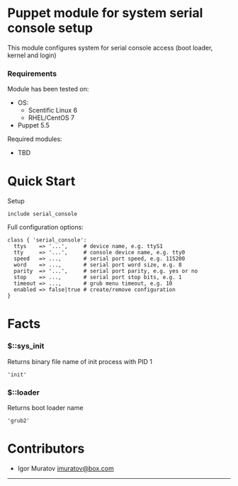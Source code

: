 # Puppet module for system serial console setup

This module configures system for serial console access (boot loader, kernel and login)

### Requirements

Module has been tested on:

* OS:
  * Scentific Linux 6
  * RHEL/CentOS 7
* Puppet 5.5

Required modules:

* TBD

# Quick Start

Setup

```puppet
include serial_console
```

Full configuration options:

```puppet
class { 'serial_console':
  ttys    => '...',     # device name, e.g. ttyS1
  tty     => '...',     # console device name, e.g. tty0
  speed   => ...,       # serial port speed, e.g. 115200
  word    => ...,       # serial port word size, e.g. 8
  parity  => '...',     # serial port parity, e.g. yes or no
  stop    => ...,       # serial port stop bits, e.g. 1
  timeout => ...,       # grub menu timeout, e.g. 10
  enabled => false|true # create/remove configuration
}

```

# Facts

### $::sys_init

Returns binary file name of init process with PID 1

```puppet
'init'
```

### $::loader

Returns boot loader name

```puppet
'grub2'
```

# Contributors

* Igor Muratov <imuratov@box.com>

***


